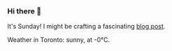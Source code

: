 ### Hi there :wave:

It's Sunday! I might be crafting a fascinating [blog post](https://benjaminwuethrich.dev).

Weather in Toronto: sunny, at -0°C.
